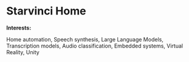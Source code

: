 # Starvinci Home
**Interests:** 

Home automation, Speech synthesis, Large Language Models, Transcription models,
Audio classification, Embedded systems, Virtual Reality, Unity
